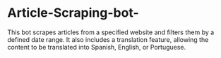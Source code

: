 # Article-Scraping-bot-
This bot scrapes articles from a specified website and filters them by a defined date range. It also includes a translation feature, allowing the content to be translated into Spanish, English, or Portuguese.
